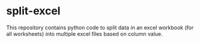 # split-excel
This repository contains python code to split data in an excel workbook (for all worksheets) into multiple excel files based on column value.
